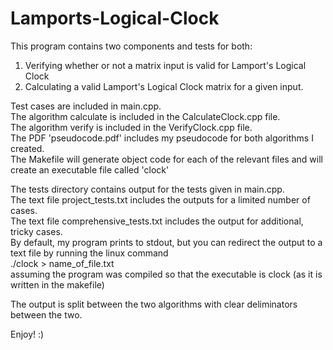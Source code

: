 # Lamports-Logical-Clock
This program contains two components and tests for both: 
1. Verifying whether or not a matrix input is valid for Lamport's Logical Clock
2. Calculating a valid Lamport's Logical Clock matrix for a given input.

Test cases are included in main.cpp.<br />
The algorithm calculate is included in the CalculateClock.cpp file.<br />
The algorithm verify is included in the VerifyClock.cpp file.<br />
The PDF 'pseudocode.pdf' includes my pseudocode for both algorithms I created.<br />
The Makefile will generate object code for each of the relevant files and will create an executable file called 'clock'

The tests directory contains output for the tests given in main.cpp.<br />
The text file project_tests.txt includes the outputs for a limited number of cases.<br />
The text file comprehensive_tests.txt includes the output for additional, tricky cases.<br />
By default, my program prints to stdout, but you can redirect the output to a text file by running the linux command<br />
./clock > name_of_file.txt <br />
assuming the program was compiled so that the executable is clock (as it is written in the makefile)
				
The output is split between the two algorithms with clear deliminators between the two.

Enjoy! :)